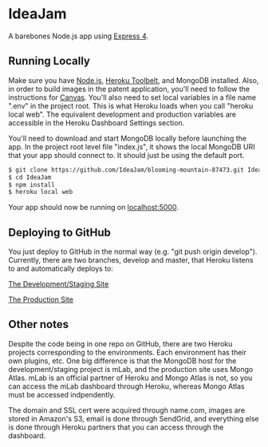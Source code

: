 # IdeaJam

A barebones Node.js app using [Express 4](http://expressjs.com/).

## Running Locally

Make sure you have [Node.js](http://nodejs.org/), [Heroku Toolbelt](https://toolbelt.heroku.com/), and MongoDB installed. Also, in order to build images in the patent application, you'll need to follow the instructions for [Canvas](https://github.com/Automattic/node-canvas).  You'll also need to set local variables in a file name ".env" in the project root.  This is what Heroku loads when you call "heroku local web".  The equivalent development and production variables are accessible in the Heroku Dashboard Settings section.  

You'll need to download and start MongoDB locally before launching the app.  In the project root level file "index.js", it shows the local MongoDB URI that your app should connect to.  It should just be using the default port.  

```sh
$ git clone https://github.com/IdeaJam/blooming-mountain-87473.git IdeaJam # or clone your own fork
$ cd IdeaJam
$ npm install
$ heroku local web
```

Your app should now be running on [localhost:5000](http://localhost:5000/).

## Deploying to GitHub

You just deploy to GitHub in the normal way (e.g. "git push origin develop").  Currently, there are two branches, develop and master, that Heroku listens to and automatically deploys to:


[The Development/Staging Site](https://staging-blooming-mountain.herokuapp.com/)


[The Production Site](https://ideajam.io/)

## Other notes

Despite the code being in one repo on GitHub, there are two Heroku projects corresponding to the environments.  Each environment has their own plugins, etc.  One big difference is that the MongoDB host for the development/staging project is mLab, and the production site uses Mongo Atlas.  mLab is an official partner of Heroku and Mongo Atlas is not, so you can access the mLab dashboard through Heroku, whereas Mongo Atlas must be accessed indpendently.  

The domain and SSL cert were acquired through name.com, images are stored in Amazon's S3, email is done through SendGrid, and everything else is done through Heroku partners that you can access through the dashboard.  